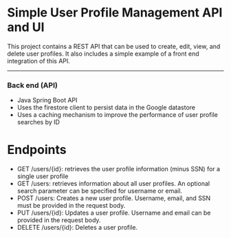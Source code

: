 # Simple User Profile Management API and UI

This project contains a REST API that can be used to create, edit, view, and delete user profiles. 
It also includes a simple example of a front end integration of this API.

---

### Back end (API)

- Java Spring Boot API 
- Uses the firestore client to persist data in the Google datastore
- Uses a caching mechanism to improve the performance of user profile searches by ID

# Endpoints
- GET /users/{id}: retrieves the user profile information (minus SSN) for a single user profile
- GET /users: retrieves information about all user profiles. An optional search parameter can be specified for username or email.
- POST /users: Creates a new user profile. Username, email, and SSN must be provided in the request body.
- PUT /users/{id}: Updates a user profile. Username and email can be provided in the request body.
- DELETE /users/{id}: Deletes a user profile.


